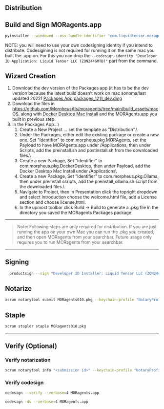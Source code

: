 ## Distribution

## Build and Sign MORagents.app
```sh
pyinstaller --windowed --osx-bundle-identifier "com.liquidtensor.moragents" --codesign-identity "Developer ID Application: Liquid Tensor LLC (ZQN244GMTD)" --name="MORagents" --icon="images/moragents.icns" --osx-entitlements-file "build_assets/macOS/MORagents.entitlements" main.py
```
NOTE: you will need to use your own codesigning identity if you intend to distribute. Codesigining is not required for running it on the same mac you built the .app on. For this you can drop the ```--codesign-identity "Developer ID Application: Liquid Tensor LLC (ZQN244GMTD)"``` part from the command.

## Wizard Creation

1. Download the dev version of the Packages app (it has to be the dev version because the latest build doesn't work on mac sonoma/last updated 2022) [Packages App](http://s.sudre.free.fr/Software/Packages/about.html) [packages_1211_dev.dmg](http://s.sudre.free.fr/files/Packages_1211_dev.dmg)
2. Download the files in https://github.com/MorpheusAIs/moragents/tree/main/build_assets/macOS, along with [Docker Desktop Mac Install](https://docs.docker.com/desktop/install/mac-install/) and the MORAgents.app you built in previous step.
3. In the Packages App...\
   1. Create a New Project ... set the template as "Distribution".\
   2. Under the Packages, either edit the existing package or create a new one. Set "Identifier" to com.morpheus.pkg.MORAgents, set the Payload to have MORAgents.app under /Applications, then under Scripts, add the preinstall.sh and postinstall.sh from the downloaded files.\
   3. Create a new Package, Set "Identifier" to com.morpheus.pkg.DockerDesktop, then under Payload, add the Docker Desktop Mac Install under /Applications\
   4. Create a new Package, Set "Identifier" to com.morpheus.pkg.Ollama, then under preinstall scripts, add the preinstall_ollama.sh script from the downloaded files.\
   5. Navigate to Project, then in Presentation click the topright dropdown and select Introduction choose the welcome.html file, add a License section and choose license.html. 
   6. In the upmost toolbar click Build -> Build to generate a .pkg file in the directory you saved the MORagents Packages package

---

>Note: Following steps are only required for distribution.
If you are just running the app on your own Mac you can run the .pkg you created, and then open MORagents from your searchbar.
Future usage only requires you to run MORagents from your searchbar.

---

## Signing
```sh 
  productsign --sign "Developer ID Installer: Liquid Tensor LLC (ZQN244GMTD)" MORagents.pkg MORagents010.pkg
```

## Notarize 
```sh 
xcrun notarytool submit MORagents010.pkg --keychain-profile "NotaryProfile" --wait
```

## Staple
```sh 
xcrun stapler staple MORagents010.pkg
```

---

## Verify (Optional)

### Verify notarization
```sh
xcrun notarytool info "<submission id>" --keychain-profile "NotaryProfile"  
```

### Verify codesign
```sh
codesign --verify --verbose=4 MORagents.app

codesign -dv --verbose=4 MORagents.app
```